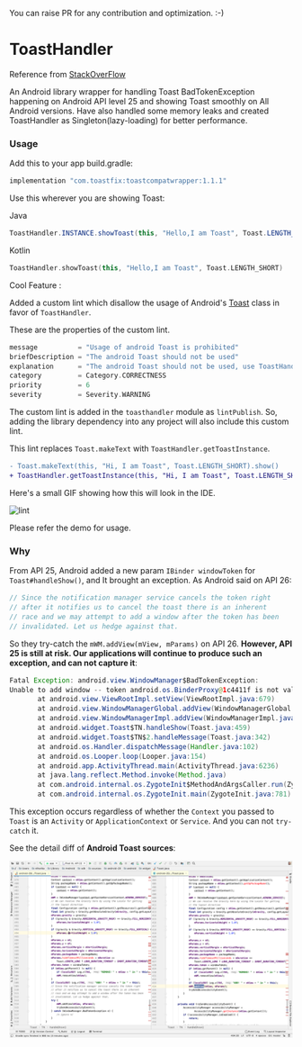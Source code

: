 You can raise PR for any contribution and optimization. :-)

# ToastHandler
Reference from [StackOverFlow](https://stackoverflow.com/questions/51532449/fatal-exception-android-view-windowmanagerbadtokenexception-unable-to-add-wind)

An Android library wrapper for handling Toast BadTokenException happening on Android API level 25 and showing Toast smoothly on All Android versions. Have also handled some memory leaks and created ToastHandler as Singleton(lazy-loading) for better performance.


### Usage 

Add this to your app build.gradle:

```groovy
implementation "com.toastfix:toastcompatwrapper:1.1.1"
```

Use this wherever you are showing Toast:

Java
```java
ToastHandler.INSTANCE.showToast(this, "Hello,I am Toast", Toast.LENGTH_SHORT);
```

Kotlin
```kotlin
ToastHandler.showToast(this, "Hello,I am Toast", Toast.LENGTH_SHORT)
```

Cool Feature :

Added a custom lint which disallow the usage of Android's [Toast](https://developer.android.com/reference/android/widget/Toast) class in favor of `ToastHandler`.

These are the properties of the custom lint.
```kotlin
message          = "Usage of android Toast is prohibited"
briefDescription = "The android Toast should not be used"
explanation      = "The android Toast should not be used, use ToastHandler instead to avoid BadTokenException on Android API level 25"
category         = Category.CORRECTNESS
priority         = 6
severity         = Severity.WARNING
```

The custom lint is added in the `toasthandler` module as `lintPublish`.
So, adding the library dependency into any project will also include this custom lint.

This lint replaces `Toast.makeText` with `ToastHandler.getToastInstance`.
```diff
- Toast.makeText(this, "Hi, I am Toast", Toast.LENGTH_SHORT).show()
+ ToastHandler.getToastInstance(this, "Hi, I am Toast", Toast.LENGTH_SHORT).show()
```

Here's a small GIF showing how this will look in the IDE.

![lint](https://user-images.githubusercontent.com/22273871/94834413-fa0b0e00-042d-11eb-8dda-26087568176e.gif)

Please refer the demo for usage.

### Why

From API 25, Android added a new param `IBinder windowToken` for `Toast#handleShow()`, and It brought an exception. 
As Android said on API 26: 

```java
// Since the notification manager service cancels the token right
// after it notifies us to cancel the toast there is an inherent
// race and we may attempt to add a window after the token has been
// invalidated. Let us hedge against that.
```

So they try-catch the `mWM.addView(mView, mParams)` on API 26. **However, API 25 is still at risk. Our applications will continue to produce such an exception, and can not capture it**: 

```java
Fatal Exception: android.view.WindowManager$BadTokenException: 
Unable to add window -- token android.os.BinderProxy@1c4411f is not valid; is your activity running?
       at android.view.ViewRootImpl.setView(ViewRootImpl.java:679)
       at android.view.WindowManagerGlobal.addView(WindowManagerGlobal.java:342)
       at android.view.WindowManagerImpl.addView(WindowManagerImpl.java:94)
       at android.widget.Toast$TN.handleShow(Toast.java:459)
       at android.widget.Toast$TN$2.handleMessage(Toast.java:342)
       at android.os.Handler.dispatchMessage(Handler.java:102)
       at android.os.Looper.loop(Looper.java:154)
       at android.app.ActivityThread.main(ActivityThread.java:6236)
       at java.lang.reflect.Method.invoke(Method.java)
       at com.android.internal.os.ZygoteInit$MethodAndArgsCaller.run(ZygoteInit.java:891)
       at com.android.internal.os.ZygoteInit.main(ZygoteInit.java:781)
```

This exception occurs regardless of whether the `Context` you passed to `Toast` is an `Activity` or `ApplicationContext` or `Service`. And you can not `try-catch` it. 
 
 See the detail diff of **Android Toast sources**: 

![ToastDiff.png](art/ToastDiff.png)







